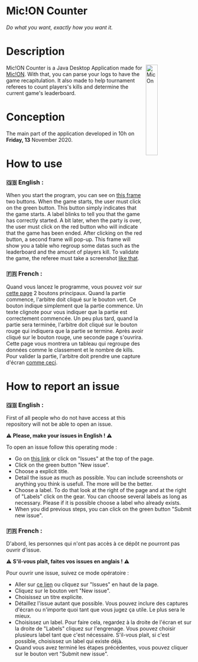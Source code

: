 # Mic!ON Counter
*Do what you want, exactly how you want it.*


# Description
<img width="25%" align="right" alt="MicOn" src="https://www.mic-on.fr/img/banner_bg%20logo"/>

Mic!ON Counter is a Java Desktop Application made for <a href="https://www.mic-on.fr/" target="_blank">Mic!ON</a>. With that, you can parse your logs to have the game recapitulation. It also made to help tournament referees to count players's kills and determine the current game's leaderboard.

# Conception
The main part of the application developed in 10h on **Friday, 13** November 2020.

# How to use
### 🇬🇧 English :
When you start the program, you can see on <a href="https://prnt.sc/viw9mp" target="_blank">this frame</a> two buttons. When the game starts, the user must click on the green button. This button simply indicates that the game starts. A label blinks to tell you that the game has correctly started.
A bit later, when the party is over, the user must click on the red button who will indicate that the game has been ended.
After clicking on the red button, a second frame will pop-up. This frame will show you a table who regroup some datas such as the leaderboard and the amount of players kill.
To validate the game, the referee must take a screenshot <a href="https://prnt.sc/viwg3w" target="_blank">like that</a>.

### 🇫🇷 French :
Quand vous lancez le programme, vous pouvez voir sur <a href="https://prnt.sc/viw9mp" target="_blank">cette page</a> 2 boutons principaux. Quand la partie commence, l'arbitre doit cliqué sur le bouton vert. Ce bouton indique simplement que la partie commence. Un texte clignote pour vous indiquer que la partie est correctement commencée.
Un peu plus tard, quand la partie sera terminée, l'arbitre doit cliqué sur le bouton rouge qui indiquera que la partie se termine.
Après avoir cliqué sur le bouton rouge, une seconde page s'ouvrira. Cette page vous montrera un tableau qui regroupe des données comme le classement et le nombre de kills.
Pour valider la partie, l'arbitre doit prendre une capture d'écran <a href="https://prnt.sc/viwg3w" target="_blank">comme ceci</a>.

# How to report an issue
### 🇬🇧 English :
First of all people who do not have access at this repository will not be able to open an issue.

⚠️ **Please, make your issues in English !** ⚠️

To open an issue follow this operating mode : 
 - Go on <a href="https://github.com/NextSap/MicOnCounter/issues">this link</a> or click on "Issues" at the top of the page.
 - Click on the green button "New issue".
 - Choose a explicit title.
 - Detail the issue as much as possible. You can include screenshots or anything you think is usefull. The more will be the better.
 - Choose a label. To do that look at the right of the page and at the right of "Labels" click on the gear. You can choose several labels as long as necessary. Please if it is possible choose a label who already exists.
 - When you did previous steps, you can click on the green button "Submit new issue".

### 🇫🇷 French :
D'abord, les personnes qui n'ont pas accès à ce dépôt ne pourront pas ouvrir d'issue.

⚠️ **S'il-vous plaît, faites vos issues en anglais !** ⚠️

Pour ouvrir une issue, suivez ce mode opératoire :
 - Aller sur <a href="https://github.com/NextSap/MicOnCounter/issues">ce lien</a> ou cliquez sur "Issues" en haut de la page.
 - Cliquez sur le bouton vert "New issue".
 - Choisissez un titre explicite.
 - Détaillez l'issue autant que possible. Vous pouvez inclure des captures d'écran ou n'importe quoi tant que vous jugez ça utile. Le plus sera le mieux.
 - Choisissez un label. Pour faire cela, regardez à la droite de l'écran et sur la droite de "Labels" cliquez sur l'engrenage. Vous pouvez choisir plusieurs label tant que c'est nécessaire. S'il-vous plait, si c'est possible, choisissez un label qui existe déjà.
 - Quand vous avez terminé les étapes précédentes, vous pouvez cliquer sur le bouton vert "Submit new issue".
